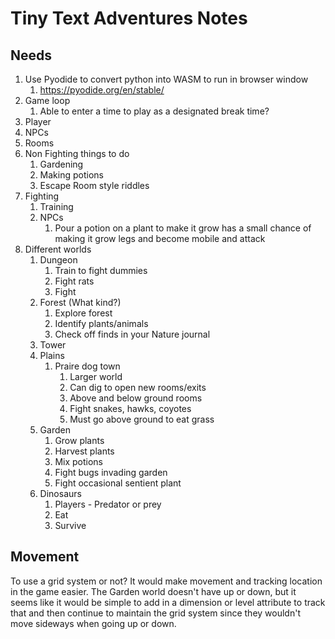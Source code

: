 # Tiny Text Adventures Notes

## Needs

1. Use Pyodide to convert python into WASM to run in browser window
   1. <https://pyodide.org/en/stable/>
2. Game loop
   1. Able to enter a time to play as a designated break time?
3. Player
4. NPCs
5. Rooms
6. Non Fighting things to do
   1. Gardening
   2. Making potions
   3. Escape Room style riddles
7. Fighting
   1. Training
   2. NPCs
      1. Pour a potion on a plant to make it grow has a small chance of making it grow legs and become mobile and attack
8. Different worlds
   1. Dungeon
      1. Train to fight dummies
      2. Fight rats
      3. Fight
   2. Forest (What kind?)
      1. Explore forest
      2. Identify plants/animals
      3. Check off finds in your Nature journal
   3. Tower
   4. Plains
      1. Praire dog town
         1. Larger world
         2. Can dig to open new rooms/exits
         3. Above and below ground rooms
         4. Fight snakes, hawks, coyotes
         5. Must go above ground to eat grass
   5. Garden
      1. Grow plants
      2. Harvest plants
      3. Mix potions
      4. Fight bugs invading garden
      5. Fight occasional sentient plant
   6. Dinosaurs
      1. Players - Predator or prey
      2. Eat
      3. Survive
   
## Movement

To use a grid system or not? It would make movement and tracking location in the game easier. The Garden world doesn't have up or down, but it seems like it would be simple to add in a dimension or level attribute to track that and then continue to maintain the grid system since they wouldn't move sideways when going up or down.
